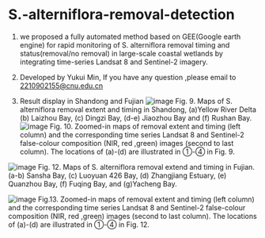 # S.-alterniflora-removal-detection
 
1. we proposed a fully automated method based on GEE(Google earth engine) for rapid monitoring of S. alterniflora removal timing and status(removal/no removal) in large-scale coastal wetlands by integrating time-series Landsat 8 and Sentinel-2 imagery.
2. Developed by Yukui Min,  If you have any question ,please email to 2210902155@cnu.edu.cn

3. Result display in Shandong and Fujian
![image](https://github.com/GISermyk/S.-alterniflora-removal-detection/assets/92797972/68ed39d7-0ff7-4971-b041-b55b92698bdc)
Fig. 9. Maps of S. alterniflora removal extent and timing in Shandong, (a)Yellow River Delta (b) Laizhou Bay, (c) Dingzi Bay, (d-e) Jiaozhou Bay and (f) Rushan Bay.
![image](https://github.com/GISermyk/S.-alterniflora-removal-detection/assets/92797972/56575e17-9311-4982-b1c6-93ee37fb3e7e)
Fig. 10. Zoomed-in maps of removal extent and timing (left column) and the corresponding time series 
Landsat 8 and Sentinel-2 false-colour composition (NIR, red ,green) images (second to last column).
The locations of (a)-(d) are illustrated in ①-④ in Fig. 9.

![image](https://github.com/GISermyk/S.-alterniflora-removal-detection/assets/92797972/4d3496dc-9418-448b-892c-d43d75f9fbbb)
Fig. 12. Maps of S. alterniflora removal extend and timing in Fujian. (a-b) Sansha Bay, (c) Luoyuan 
426 Bay, (d) Zhangjiang Estuary, (e) Quanzhou Bay, (f) Fuqing Bay, and (g)Yacheng Bay.

![image](https://github.com/GISermyk/S.-alterniflora-removal-detection/assets/92797972/035110bc-be6d-432f-8d0a-8bc84eb484a4)
Fig.13. Zoomed-in maps of removal extent and timing (left column) and the corresponding time series 
Landsat 8 and Sentinel-2 false-colour composition (NIR, red ,green) images (second to last column). 
The locations of (a)-(d) are illustrated in ①-④ in Fig. 12.


